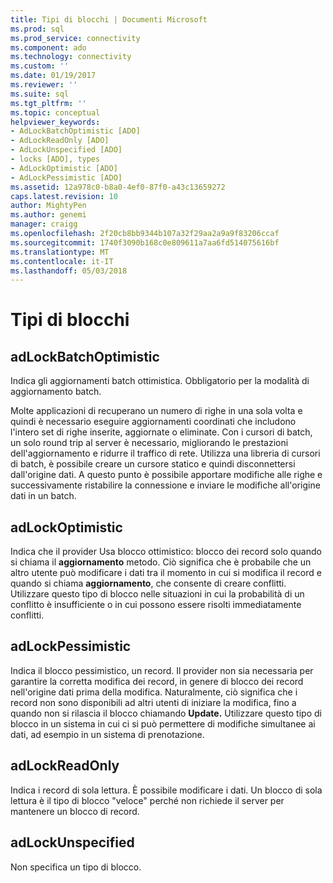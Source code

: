 ```yaml
---
title: Tipi di blocchi | Documenti Microsoft
ms.prod: sql
ms.prod_service: connectivity
ms.component: ado
ms.technology: connectivity
ms.custom: ''
ms.date: 01/19/2017
ms.reviewer: ''
ms.suite: sql
ms.tgt_pltfrm: ''
ms.topic: conceptual
helpviewer_keywords:
- AdLockBatchOptimistic [ADO]
- AdLockReadOnly [ADO]
- AdLockUnspecified [ADO]
- locks [ADO], types
- AdLockOptimistic [ADO]
- AdLockPessimistic [ADO]
ms.assetid: 12a978c0-b8a0-4ef0-87f0-a43c13659272
caps.latest.revision: 10
author: MightyPen
ms.author: genemi
manager: craigg
ms.openlocfilehash: 2f20cb8bb9344b107a32f29aa2a9a9f83206ccaf
ms.sourcegitcommit: 1740f3090b168c0e809611a7aa6fd514075616bf
ms.translationtype: MT
ms.contentlocale: it-IT
ms.lasthandoff: 05/03/2018
---
```

# <a name="types-of-locks"></a>Tipi di blocchi
## <a name="adlockbatchoptimistic"></a>adLockBatchOptimistic  
 Indica gli aggiornamenti batch ottimistica. Obbligatorio per la modalità di aggiornamento batch.  
  
 Molte applicazioni di recuperano un numero di righe in una sola volta e quindi è necessario eseguire aggiornamenti coordinati che includono l'intero set di righe inserite, aggiornate o eliminate. Con i cursori di batch, un solo round trip al server è necessario, migliorando le prestazioni dell'aggiornamento e ridurre il traffico di rete. Utilizza una libreria di cursori di batch, è possibile creare un cursore statico e quindi disconnettersi dall'origine dati. A questo punto è possibile apportare modifiche alle righe e successivamente ristabilire la connessione e inviare le modifiche all'origine dati in un batch.  
  
## <a name="adlockoptimistic"></a>adLockOptimistic  
 Indica che il provider Usa blocco ottimistico: blocco dei record solo quando si chiama il **aggiornamento** metodo. Ciò significa che è probabile che un altro utente può modificare i dati tra il momento in cui si modifica il record e quando si chiama **aggiornamento**, che consente di creare conflitti. Utilizzare questo tipo di blocco nelle situazioni in cui la probabilità di un conflitto è insufficiente o in cui possono essere risolti immediatamente conflitti.  
  
## <a name="adlockpessimistic"></a>adLockPessimistic  
 Indica il blocco pessimistico, un record. Il provider non sia necessaria per garantire la corretta modifica dei record, in genere di blocco dei record nell'origine dati prima della modifica. Naturalmente, ciò significa che i record non sono disponibili ad altri utenti di iniziare la modifica, fino a quando non si rilascia il blocco chiamando **Update.** Utilizzare questo tipo di blocco in un sistema in cui ci si può permettere di modifiche simultanee ai dati, ad esempio in un sistema di prenotazione.  
  
## <a name="adlockreadonly"></a>adLockReadOnly  
 Indica i record di sola lettura. È possibile modificare i dati. Un blocco di sola lettura è il tipo di blocco "veloce" perché non richiede il server per mantenere un blocco di record.  
  
## <a name="adlockunspecified"></a>adLockUnspecified  
 Non specifica un tipo di blocco.
